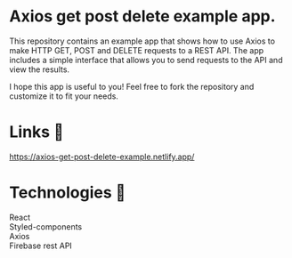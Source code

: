 # Axios get post delete example app.

This repository contains an example app that shows how to use Axios to make HTTP GET, POST and DELETE requests to a REST API. The app includes a simple interface that allows you to send requests to the API and view the results.

I hope this app is useful to you! Feel free to fork the repository and customize it to fit your needs.

# Links 🔗

https://axios-get-post-delete-example.netlify.app/  <br />

# Technologies 📡 

React <br />
Styled-components <br />
Axios <br />
Firebase rest API <br />
